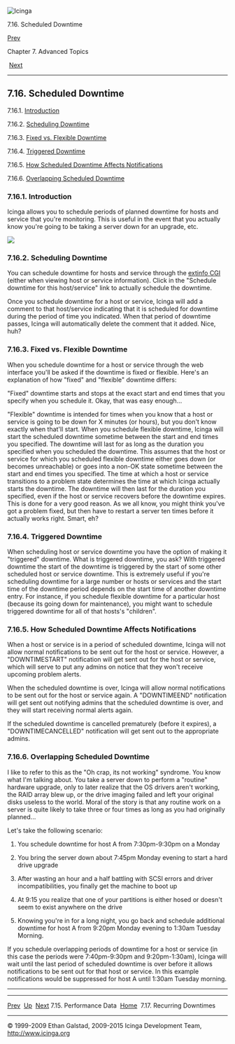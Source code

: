 ![Icinga](../images/logofullsize.png "Icinga")

7.16. Scheduled Downtime

[Prev](perfdata.md) 

Chapter 7. Advanced Topics

 [Next](recurring_downtimes.md)

* * * * *

7.16. Scheduled Downtime
------------------------

7.16.1. [Introduction](downtime.md#introduction)

7.16.2. [Scheduling Downtime](downtime.md#schedule)

7.16.3. [Fixed vs. Flexible Downtime](downtime.md#fixedvsflexible)

7.16.4. [Triggered Downtime](downtime.md#triggered)

7.16.5. [How Scheduled Downtime Affects
Notifications](downtime.md#affectednotifications)

7.16.6. [Overlapping Scheduled Downtime](downtime.md#overlapping)

### 7.16.1. Introduction

Icinga allows you to schedule periods of planned downtime for hosts and
service that you're monitoring. This is useful in the event that you
actually know you're going to be taking a server down for an upgrade,
etc.

![](../images/downtime.png)

### 7.16.2. Scheduling Downtime

You can schedule downtime for hosts and service through the [extinfo
CGI](cgis.md#cgis-extinfo_cgi) (either when viewing host or service
information). Click in the "Schedule downtime for this host/service"
link to actually schedule the downtime.

Once you schedule downtime for a host or service, Icinga will add a
comment to that host/service indicating that it is scheduled for
downtime during the period of time you indicated. When that period of
downtime passes, Icinga will automatically delete the comment that it
added. Nice, huh?

### 7.16.3. Fixed vs. Flexible Downtime

When you schedule downtime for a host or service through the web
interface you'll be asked if the downtime is fixed or flexible. Here's
an explanation of how "fixed" and "flexible" downtime differs:

"Fixed" downtime starts and stops at the exact start and end times that
you specify when you schedule it. Okay, that was easy enough...

"Flexible" downtime is intended for times when you know that a host or
service is going to be down for X minutes (or hours), but you don't know
exactly when that'll start. When you schedule flexible downtime, Icinga
will start the scheduled downtime sometime between the start and end
times you specified. The downtime will last for as long as the duration
you specified when you scheduled the downtime. This assumes that the
host or service for which you scheduled flexible downtime either goes
down (or becomes unreachable) or goes into a non-OK state sometime
between the start and end times you specified. The time at which a host
or service transitions to a problem state determines the time at which
Icinga actually starts the downtime. The downtime will then last for the
duration you specified, even if the host or service recovers before the
downtime expires. This is done for a very good reason. As we all know,
you might think you've got a problem fixed, but then have to restart a
server ten times before it actually works right. Smart, eh?

### 7.16.4. Triggered Downtime

When scheduling host or service downtime you have the option of making
it "triggered" downtime. What is triggered downtime, you ask? With
triggered downtime the start of the downtime is triggered by the start
of some other scheduled host or service downtime. This is extremely
useful if you're scheduling downtime for a large number or hosts or
services and the start time of the downtime period depends on the start
time of another downtime entry. For instance, if you schedule flexible
downtime for a particular host (because its going down for maintenance),
you might want to schedule triggered downtime for all of that hosts's
"children".

### 7.16.5. How Scheduled Downtime Affects Notifications

When a host or service is in a period of scheduled downtime, Icinga will
not allow normal notifications to be sent out for the host or service.
However, a "DOWNTIMESTART" notification will get sent out for the host
or service, which will serve to put any admins on notice that they won't
receive upcoming problem alerts.

When the scheduled downtime is over, Icinga will allow normal
notifications to be sent out for the host or service again. A
"DOWNTIMEEND" notification will get sent out notifying admins that the
scheduled downtime is over, and they will start receiving normal alerts
again.

If the scheduled downtime is cancelled prematurely (before it expires),
a "DOWNTIMECANCELLED" notification will get sent out to the appropriate
admins.

### 7.16.6. Overlapping Scheduled Downtime

I like to refer to this as the "Oh crap, its not working" syndrome. You
know what I'm talking about. You take a server down to perform a
"routine" hardware upgrade, only to later realize that the OS drivers
aren't working, the RAID array blew up, or the drive imaging failed and
left your original disks useless to the world. Moral of the story is
that any routine work on a server is quite likely to take three or four
times as long as you had originally planned...

Let's take the following scenario:

1.  You schedule downtime for host A from 7:30pm-9:30pm on a Monday

2.  You bring the server down about 7:45pm Monday evening to start a
    hard drive upgrade

3.  After wasting an hour and a half battling with SCSI errors and
    driver incompatibilities, you finally get the machine to boot up

4.  At 9:15 you realize that one of your partitions is either hosed or
    doesn't seem to exist anywhere on the drive

5.  Knowing you're in for a long night, you go back and schedule
    additional downtime for host A from 9:20pm Monday evening to 1:30am
    Tuesday Morning.

If you schedule overlapping periods of downtime for a host or service
(in this case the periods were 7:40pm-9:30pm and 9:20pm-1:30am), Icinga
will wait until the last period of scheduled downtime is over before it
allows notifications to be sent out for that host or service. In this
example notifications would be suppressed for host A until 1:30am
Tuesday morning.

* * * * *

  ------------------------- -------------------- -----------------------------------
  [Prev](perfdata.md)     [Up](ch07.md)       [Next](recurring_downtimes.md)
  7.15. Performance Data    [Home](index.md)    7.17. Recurring Downtimes
  ------------------------- -------------------- -----------------------------------

© 1999-2009 Ethan Galstad, 2009-2015 Icinga Development Team,
http://www.icinga.org
